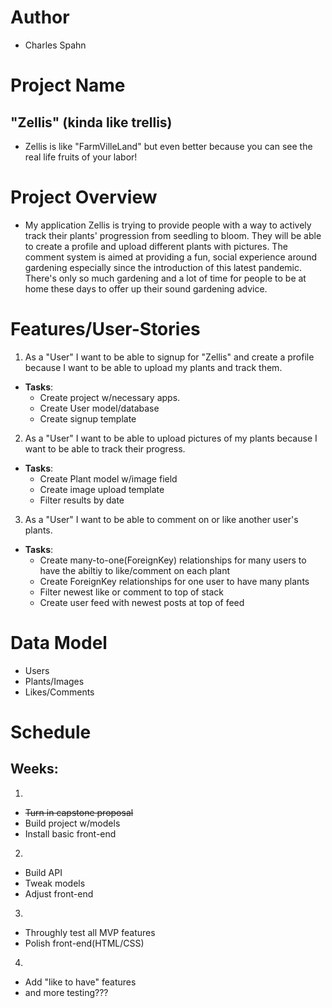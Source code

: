 <!-- Designer: Charles Spahn
     Project: Bootcamp Capstone
     Date: 04/13/21
 -->

# Author 
- Charles Spahn
# Project Name
## __"Zellis"__ (kinda like trellis)
- Zellis is like "FarmVilleLand" but even better because you
can see the real life fruits of your labor!

# Project Overview
- My application Zellis is trying to provide people with
a way to actively track their plants' progression from seedling to bloom. They will
be able to create a profile and upload different plants with pictures.
The comment system is aimed at providing a fun, social experience around gardening
especially since the introduction of this latest pandemic. 
There's only so much gardening and a lot of time for people to be at home these days 
to offer up their sound gardening advice.

# Features/User-Stories
1. As a "User" I want to be able to signup for "Zellis" and create a profile because
I want to be able to upload my plants and track them.
- **Tasks**:
    - Create project w/necessary apps.
    - Create User model/database
    - Create signup template

2. As a "User" I want to be able to upload pictures of my plants because I want to be 
able to track their progress.
- **Tasks**:
    - Create Plant model w/image field
    - Create image upload template 
    - Filter results by date 

3. As a "User" I want to be able to comment on or like another user's plants.
- **Tasks**:
    - Create many-to-one(ForeignKey) relationships for many users to have the abiltiy to like/comment on each plant
    - Create ForeignKey relationships for one user to have many plants
    - Filter newest like or comment to top of stack
    - Create user feed with newest posts at top of feed
# Data Model
- Users
- Plants/Images
- Likes/Comments
        
# Schedule
## Weeks:
1. 

- ~~Turn in capstone proposal~~
- Build project w/models 
- Install basic front-end
2.
- Build API
- Tweak models
- Adjust front-end
3.
- Throughly test all MVP features
- Polish front-end(HTML/CSS)
4.
- Add "like to have" features
- and more testing???


